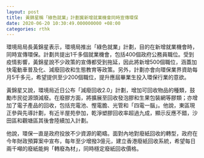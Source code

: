 ```yaml
---
layout: post
title: 黃錦星稱「綠色就業」計劃冀新增就業機會同時宣傳環保
date: 2020-06-20 10:30:49.000000000 +08:00
categories: rthk
---
```


環境局局長黃錦星表示，環境局推出「綠色就業」計劃，目的在新增就業機會時，同時宣傳環保。計劃共提出1千多個就業機會，包括400個政府公務員職位。受到疫情影響，黃錦星說不少政策的宣傳都受到拖延，因此將新增500個職位，涵蓋加快電動車普及化、減廢回收和生態教育等政策。另外，計劃亦會向環保業界資助每月5千多元，希望提供至少200個職位，提升應屆畢業生投入環保行業的意欲。

黃錦星又說，環境局近日公布「減廢回收2.0」計劃，增加可回收物品的種類，鼓勵市民從源頭減廢。在廢膠方面，將擴展至回收發泡膠和生果包裝網等膠類；亦增加了電子產品的回收，包括充電池、慳電膽、光管和「四電一腦」。他說，東區現正參與先導計劃，有近半屋苑參加，乾淨塑膠回收率超過九成，顯示反應不錯，沙田區和觀塘區其後會陸續加入計劃。

他說，環保一直是政府投放不少資源的範疇。面對內地對廢紙回收的轉型，政府在今年財政預算案中宣布，每年至少增撥3億元，建立香港廢紙回收系統，希望每日兩千噸的廢紙能夠「轉廢為材」，同時穩定廢紙回收價格。

